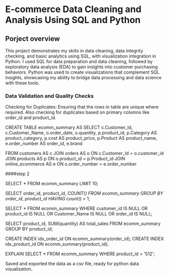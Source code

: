 # E-commerce Data Cleaning and Analysis Using SQL and Python

## Porject overview

This project demonstrates my skills in data cleaning, data integrity checking, and basic analytics using SQL, with visualization integration in Python. I used SQL for data preparation and data cleaning, followed by exploratory data analysis (EDA) to gain insights into customer purchasing behaviors. Python was used to create visualizations that complement SQL insights, showcasing my ability to bridge data processing and data science with these tools.

### Data Validation and Quality Checks
Checking for Duplicates: Ensuring that the rows in table are unique where required. Also checking for duplicates based on primary columns like order_id and product_id.

CREATE TABLE ecomm_summary AS 
SELECT
	c.Customer_Id,
	c.Customer_Name,
	o.order_date,
	o.quantity,
    p.product_id,
	p.Category AS product_category,
	p.cost AS product_price,
    p.Product AS product_name,
	e.order_number AS order_id,
    e.brand

FROM 
	customers AS c
JOIN 
	orders AS o ON c.Customer_Id = o.customer_id
JOIN 
	products AS p ON o.product_id = p.Product_id
JOIN 
	online_ecommerce AS e ON o.order_number = e.order_number

####step 2 

SELECT * FROM ecomm_summary LIMIT 10;

SELECT order_id, product_id, COUNT(*)
FROM ecomm_summary 
GROUP BY order_id, product_id
HAVING count(*) > 1;

SELECT * FROM ecomm_summary
WHERE customer_id IS NULL OR product_id IS NULL OR Customer_Name IS NULL OR order_id IS NULL;

SELECT product_id, SUM(quantity) AS total_sales
FROM ecomm_summary
GROUP BY product_id;

CREATE INDEX idx_order_id ON ecomm_summary(order_id);
CREATE INDEX idx_product_id ON ecomm_summary(product_id);

EXPLAIN SELECT * FROM ecomm_summary WHERE product_id = '512';

Saved and exported the data as a csv file, ready for python data visualization. 


